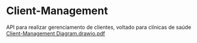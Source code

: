 # Client-Management
API para realizar gerenciamento de clientes, voltado para clínicas de saúde
[Client-Management Diagram.drawio.pdf](https://github.com/user-attachments/files/19221756/Client-Management.Diagram.drawio.pdf)

